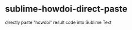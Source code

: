 sublime-howdoi-direct-paste
===========================

directly paste "howdoi" result code into Sublime Text
